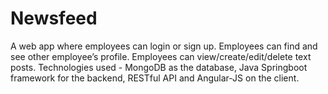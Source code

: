 # Newsfeed
A web app where employees can login or sign up. Employees can find and see other employee’s profile. Employees can view/create/edit/delete text posts. Technologies used - MongoDB as the database, Java Springboot framework for the backend, RESTful API and Angular-JS  on the client.

